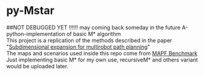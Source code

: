 # py-Mstar
##NOT DEBUGGED YET !!!!!!  may coming back someday in the future
A-python-implementation of basic M* algorithm <br>
This project is a replication of the methods described in the paper "[Subdimensional expansion for multirobot path planning](https://www.sciencedirect.com/science/article/pii/S0004370214001271)"<br>
The maps and scenarios used inside this repo come from [MAPF Benchmark](https://movingai.com/benchmarks/mapf/index.html)<br>
Just implementing basic M* for my own use, recursiveM* and others variant would be uploaded later.
